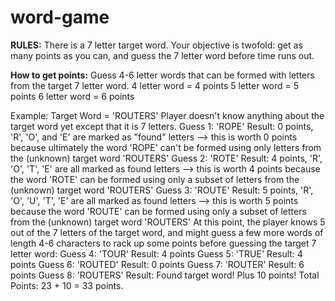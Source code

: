# word-game

**RULES:**
There is a 7 letter target word. Your objective is twofold: get as many points as you can, and guess the 7 letter word before time runs out.

**How to get points:**
Guess 4-6 letter words that can be formed with letters from the target 7 letter word.
4 letter word = 4 points
5 letter word = 5 points
6 letter word = 6 points

Example: 
Target Word = 'ROUTERS'
Player doesn't know anything about the target word yet except that it is 7 letters. 
Guess 1: 'ROPE'
Result: 0 points, 'R', 'O', and 'E' are marked as "found" letters
--> this is worth 0 points because ultimately the word 'ROPE' can't be formed using only letters from the (unknown) target word 'ROUTERS'
Guess 2: 'ROTE'
Result: 4 points, 'R', 'O', 'T', 'E' are all marked as found letters
--> this is worth 4 points because the word 'ROTE' can be formed using only a subset of letters from the (unknown) target word 'ROUTERS'
Guess 3: 'ROUTE'
Result: 5 points, 'R', 'O', 'U', 'T', 'E' are all marked as found letters
--> this is worth 5 points because the word 'ROUTE' can be formed using only a subset of letters from the (unknown) target word 'ROUTERS'
At this point, the player knows 5 out of the 7 letters of the target word, and might guess a few more words of length 4-6 characters to rack up some points before guessing the target 7 letter word:
Guess 4: 'TOUR'
Result: 4 points
Guess 5: 'TRUE'
Result: 4 points
Guess 6: 'ROUTED'
Result: 0 points
Guess 7: 'ROUTER'
Result: 6 points
Guess 8: 'ROUTERS'
Result: Found target word! Plus 10 points!
Total Points: 23 + 10 = 33 points.
